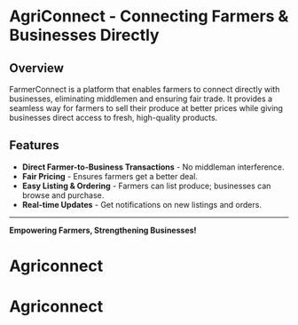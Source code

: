 # AgriConnect - Connecting Farmers & Businesses Directly

## Overview
FarmerConnect is a platform that enables farmers to connect directly with businesses, eliminating middlemen and ensuring fair trade. It provides a seamless way for farmers to sell their produce at better prices while giving businesses direct access to fresh, high-quality products.

## Features
- **Direct Farmer-to-Business Transactions** - No middleman interference.
- **Fair Pricing** - Ensures farmers get a better deal.
- **Easy Listing & Ordering** - Farmers can list produce; businesses can browse and purchase.
- **Real-time Updates** - Get notifications on new listings and orders.



---
**Empowering Farmers, Strengthening Businesses!**
# Agriconnect
# Agriconnect
